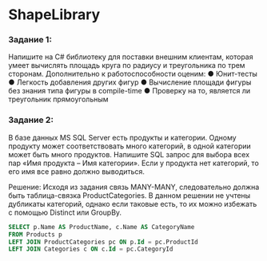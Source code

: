 # ShapeLibrary

### Задание 1:
Напишите на C# библиотеку для поставки внешним клиентам, которая умеет вычислять площадь круга по радиусу и треугольника по трем сторонам. Дополнительно к работоспособности оценим:
●	Юнит-тесты
●	Легкость добавления других фигур
●	Вычисление площади фигуры без знания типа фигуры в compile-time
●	Проверку на то, является ли треугольник прямоугольным

### Задание 2:
В базе данных MS SQL Server есть продукты и категории. Одному продукту может соответствовать много категорий, в одной категории может быть много продуктов. Напишите SQL запрос для выбора всех пар «Имя продукта – Имя категории». Если у продукта нет категорий, то его имя все равно должно выводиться.

Решение:
Исходя из задания связь MANY-MANY, следовательно должна быть таблица-связка ProductCategories. В данном решении не учтены дубликаты категорий, однако если таковые есть, то их можно избежать с помощью Distinct или GroupBy.

```sql
SELECT p.Name AS ProductName, c.Name AS CategoryName
FROM Products p
LEFT JOIN ProductCategories pc ON p.Id = pc.ProductId
LEFT JOIN Categories c ON c.Id = pc.CategoryId
```
